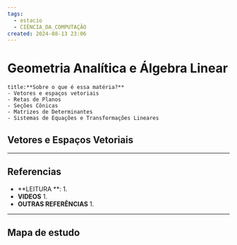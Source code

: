 ```yaml
---
tags:
  - estacio
  - CIÊNCIA_DA_COMPUTAÇÃO
created: 2024-08-13 23:06
---
```

# Geometria Analítica e Álgebra Linear
```ad-question
title:**Sobre o que é essa matéria?**
- Vetores e espaços vetoriais
- Retas de Planos
- Seções Cônicas
- Matrizes de Determinantes
- Sistemas de Equações e Transformações Lineares
```
## Vetores e Espaços Vetoriais

---
## Referencias
- **LEITURA **:
	1. 
- **VIDEOS**
	1. 
- **OUTRAS REFERÊNCIAS**
	1.
---
## Mapa de estudo